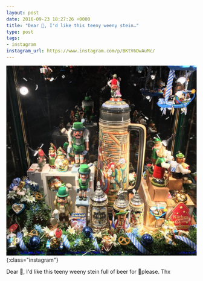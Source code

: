 ```yaml
---
layout: post
date: 2016-09-23 18:27:26 +0000
title: "Dear 🎅, I'd like this teeny weeny stein…"
type: post
tags:
- instagram
instagram_url: https://www.instagram.com/p/BKtV6DwAuMc/
---
```


![Instagram - BKtV6DwAuMc](/img/BKtV6DwAuMc.jpg){:class="instagram"}

Dear 🎅, I'd like this teeny weeny stein full of beer for 🎄please. Thx
